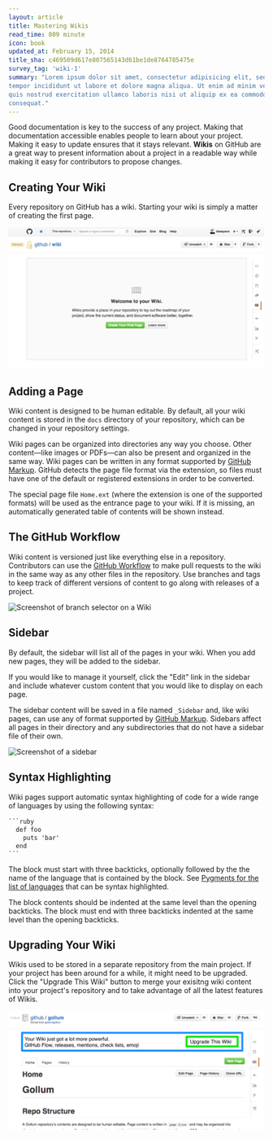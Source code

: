 ```yaml
---
layout: article
title: Mastering Wikis
read_time: 809 minute
icon: book
updated_at: February 15, 2014
title_sha: c469509d617e807565143d61be1de8764785475e
survey_tag: 'wiki-1'
summary: "Lorem ipsum dolor sit amet, consectetur adipisicing elit, sed do eiusmod
tempor incididunt ut labore et dolore magna aliqua. Ut enim ad minim veniam,
quis nostrud exercitation ullamco laboris nisi ut aliquip ex ea commodo
consequat."
---
```


Good documentation is key to the success of any project. Making that documentation accessible enables people to learn about your project. Making it easy to update ensures that it stays relevant. **Wikis** on GitHub are a great way to present information about a project in a readable way while making it easy for contributors to propose changes.

## Creating Your Wiki

Every repository on GitHub has a wiki. Starting your wiki is simply a matter of creating the first page.

![Screenshot a starting wiki](wiki-start.png)

## Adding a Page

Wiki content is designed to be human editable. By default, all your wiki content is stored in the `docs` directory of your repository,  which can be changed in your repository settings.

Wiki pages can be organized into directories any way you choose. Other content—like images or PDFs—can also be present and organized in the same way. Wiki pages can be written in any format supported by [GitHub Markup](http://github.com/github/markup). GitHub detects the page file format via the extension, so files must have one of the default or registered extensions in order to be converted.

The special page file `Home.ext` (where the extension is one of the supported
formats) will be used as the entrance page to your wiki. If it is missing, an
automatically generated table of contents will be shown instead.

## The GitHub Workflow

Wiki content is versioned just like everything else in a repository. Contributors can use  the [GitHub Workflow](http://guides.github.com/overviews/flow/) to make pull requests to the wiki in the same way as any other files in the repository. Use branches and tags to keep track of different versions of content to go along with releases of a project.

![Screenshot of branch selector on a Wiki]()

## Sidebar

By default, the sidebar will list all of the pages in your wiki. When you add new pages, they will be added to the sidebar.

If you would like to manage it yourself, click the "Edit" link in the sidebar and include whatever custom content that you would like to display on each page.

The sidebar content will be saved in a file named `_Sidebar` and, like wiki pages, can use any of format supported by [GitHub Markup](http://github.com/github/markup). Sidebars affect all pages in their directory and any subdirectories that do not have a sidebar file of their own.

![Screenshot of a sidebar]()

## Syntax Highlighting

Wiki pages support  automatic syntax highlighting of code for a wide range of
languages by using the following syntax:

    ```ruby
      def foo
        puts 'bar'
      end
    ```

The block must start with three backticks, optionally followed by the the name of the language that is contained by the block. See [Pygments for the list of languages](http://pygments.org/docs/lexers/) that can be syntax highlighted.

The block contents should be indented at the same level than the opening backticks. The block must end with three backticks indented at the same level than the opening backticks.

## Upgrading Your Wiki

Wikis used to be stored in a separate repository from the main project. If your project has been around for a while, it might need to be upgraded. Click the "Upgrade This Wiki" button to merge your exisitng wiki content into your project's repository and to take advantage of all the latest features of Wikis.

![Screenshot of button to upgrade wikis](wiki-upgrade.png)
